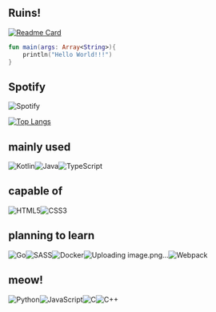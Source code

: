 
## Ruins!
[![Readme Card](https://github-readme-stats.vercel.app/api/pin/?username=A-Bins&repo=Ruins)](https://github.com/A-Bins/Ruins)

```kt
fun main(args: Array<String>){
    println("Hello World!!!")
}
```


## Spotify

<img alt="Spotify" src="https://img.shields.io/badge/Spotify-1ED760?style=for-the-badge&logo=spotify&logoColor=white" />


[![Top Langs](https://github-readme-stats-56wilbndq.vercel.app/api/top-langs/?username=A-Bins&exclude_repo=Mine,Agora,Bhat,BluePrint,DeadBody&count_private=true&layout=compact&theme=radical&show_icons=true)](https://github.com/anuraghazra/github-readme-stats)



## mainly used
<img alt="Kotlin" src="https://img.shields.io/badge/kotlin-%230095D5.svg?&style=for-the-badge&logo=kotlin&logoColor=white"/><img alt="Java" src="https://img.shields.io/badge/java-%23ED8B00.svg?&style=for-the-badge&logo=java&logoColor=white"/><img alt="TypeScript" src="https://img.shields.io/badge/typescript-%23007ACC.svg?&style=for-the-badge&logo=typescript&logoColor=white"/>



## capable of
<img alt="HTML5" src="https://img.shields.io/badge/html5-%23E34F26.svg?&style=for-the-badge&logo=html5&logoColor=white"/><img alt="CSS3" src="https://img.shields.io/badge/css3-%231572B6.svg?&style=for-the-badge&logo=css3&logoColor=white"/>

## planning to learn
<img alt="Go" src="https://img.shields.io/badge/go-%2300ADD8.svg?&style=for-the-badge&logo=go&logoColor=white"/><img alt="SASS" src="https://img.shields.io/badge/SASS-hotpink.svg?&style=for-the-badge&logo=SASS&logoColor=white"/><img alt="Docker" src="https://img.shields.io/badge/docker-%230db7ed.svg?&style=for-the-badge&logo=docker&logoColor=white"/>![Uploading image.png…]()<img alt="Webpack" src="https://img.shields.io/badge/webpack-%238DD6F9.svg?&style=for-the-badge&logo=webpack&logoColor=black" />



## meow!
<img alt="Python" src="https://img.shields.io/badge/python-%2314354C.svg?&style=for-the-badge&logo=python&logoColor=white"/><img alt="JavaScript" src="https://img.shields.io/badge/javascript-%23323330.svg?&style=for-the-badge&logo=javascript&logoColor=%23F7DF1E"/><img alt="C" src="https://img.shields.io/badge/c-%2300599C.svg?&style=for-the-badge&logo=c&logoColor=white"/><img alt="C++" src="https://img.shields.io/badge/c++-%2300599C.svg?&style=for-the-badge&logo=c%2B%2B&ogoColor=white"/>



